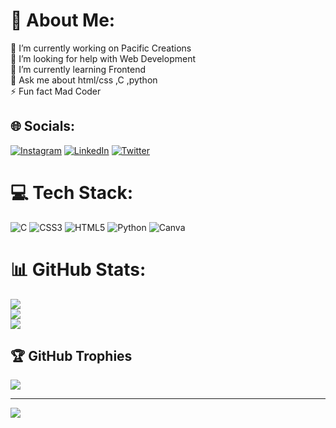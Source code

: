 # 💫 About Me:
🔭 I’m currently working on Pacific Creations<br>🤝 I’m looking for help with Web Development<br>🌱 I’m currently learning Frontend<br>💬 Ask me about html/css ,C ,python<br>⚡ Fun fact Mad Coder


## 🌐 Socials:
[![Instagram](https://img.shields.io/badge/Instagram-%23E4405F.svg?logo=Instagram&logoColor=white)](https://instagram.com/abishek_khanna_) [![LinkedIn](https://img.shields.io/badge/LinkedIn-%230077B5.svg?logo=linkedin&logoColor=white)](https://linkedin.com/in/abishekkhanna) [![Twitter](https://img.shields.io/badge/Twitter-%231DA1F2.svg?logo=Twitter&logoColor=white)](https://twitter.com/abishek_khanna) 

# 💻 Tech Stack:
![C](https://img.shields.io/badge/c-%2300599C.svg?style=for-the-badge&logo=c&logoColor=white) ![CSS3](https://img.shields.io/badge/css3-%231572B6.svg?style=for-the-badge&logo=css3&logoColor=white) ![HTML5](https://img.shields.io/badge/html5-%23E34F26.svg?style=for-the-badge&logo=html5&logoColor=white) ![Python](https://img.shields.io/badge/python-3670A0?style=for-the-badge&logo=python&logoColor=ffdd54) ![Canva](https://img.shields.io/badge/Canva-%2300C4CC.svg?style=for-the-badge&logo=Canva&logoColor=white)
# 📊 GitHub Stats:
![](https://github-readme-stats.vercel.app/api?username=Abishekkhanna&theme=dark&hide_border=false&include_all_commits=false&count_private=false)<br/>
![](https://github-readme-streak-stats.herokuapp.com/?user=Abishekkhanna&theme=dark&hide_border=false)<br/>
![](https://github-readme-stats.vercel.app/api/top-langs/?username=Abishekkhanna&theme=dark&hide_border=false&include_all_commits=false&count_private=false&layout=compact)

## 🏆 GitHub Trophies
![](https://github-profile-trophy.vercel.app/?username=Abishekkhanna&theme=radical&no-frame=false&no-bg=true&margin-w=4)

---
[![](https://visitcount.itsvg.in/api?id=Abishekkhanna&icon=0&color=0)](https://visitcount.itsvg.in)

<!-- Proudly created with GPRM ( https://gprm.itsvg.in ) -->
